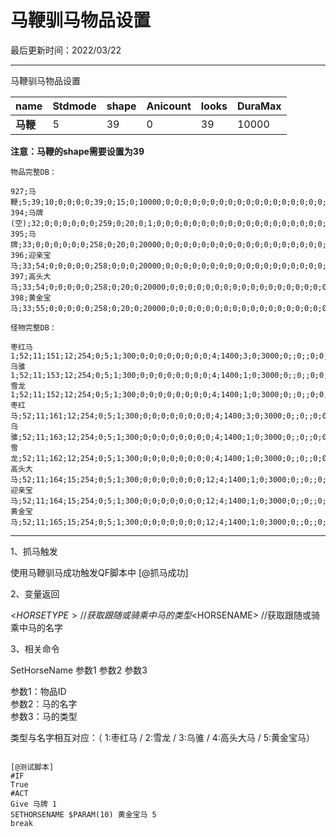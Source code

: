  # 马鞭驯马物品设置
 
 最后更新时间：2022/03/22  

* * *

马鞭驯马物品设置

| **name** | **Stdmode** | **shape** | **Anicount** | **looks** | **DuraMax** |
|----------|-------------|-----------|--------------|-----------|-------------|
| **马鞭**   | 5           | 39        | 0            | 39        | 10000       |


**注意：马鞭的shape需要设置为39**
  
```
物品完整DB：

927;马鞭;5;39;10;0;0;0;0;39;0;15;0;10000;0;0;0;0;0;0;0;0;0;0;0;0;0;0;0;0;0;0;0;0;0;0;0;0;0;0;0;0;0;0;0;0;0;0;0;0;0;0;0;0;0;0;0;0;0;0;0;0;0;0;0;0;0;0;0;0;0;0;0;0;0;0;0;0;0;0;0;0;0;0;0;0;0;0;0;0;0;0;0;0;0;8000;10;0;0;0;0;0
394;马牌(空);32;0;0;0;0;0;0;259;0;20;0;1;0;0;0;0;0;0;0;0;0;0;0;0;0;0;0;0;0;0;0;0;0;0;0;0;0;0;0;0;0;0;0;0;0;0;0;0;0;0;0;0;0;0;0;0;0;0;0;0;0;0;0;0;0;0;0;0;0;0;0;0;0;0;0;0;0;0;0;0;0;0;0;0;0;0;0;0;0;0;0;0;0;8000;5;0;0;0;0;0
395;马牌;33;0;0;0;0;0;0;258;0;20;0;20000;0;0;0;0;0;0;0;0;0;0;0;0;0;0;0;0;0;0;0;0;0;0;0;0;0;0;0;0;0;0;0;0;0;0;0;0;0;0;0;0;0;0;0;0;0;0;0;0;0;0;0;0;0;0;0;0;0;0;0;0;0;0;0;0;0;0;0;0;0;0;0;0;0;0;0;0;0;0;0;0;0;8000;5;0;0;0;0;0
396;迎亲宝马;33;54;0;0;0;0;0;258;0;0;0;20000;0;0;0;0;0;0;0;0;0;0;0;0;0;0;0;0;0;0;0;0;0;0;0;0;0;0;0;0;0;0;0;0;0;0;0;0;0;0;0;0;0;0;0;0;0;0;0;0;0;0;0;0;0;0;0;0;0;0;0;0;0;0;0;0;0;0;0;0;0;0;0;0;0;0;0;0;0;0;0;0;0;8000;10;0;0;0;0;0
397;高头大马;33;54;0;0;0;0;0;258;0;20;0;20000;0;0;0;0;0;0;0;0;0;0;0;0;0;0;0;0;0;0;0;0;0;0;0;0;0;0;0;0;0;0;0;0;0;0;0;0;0;0;0;0;0;0;0;0;0;0;0;0;0;0;0;0;0;0;0;0;0;0;0;0;0;0;0;0;0;0;0;0;0;0;0;0;0;0;0;0;0;0;0;0;0;8000;10;0;0;0;0;0
398;黄金宝马;33;55;0;0;0;0;0;258;0;20;0;20000;0;0;0;0;0;0;0;0;0;0;0;0;0;0;0;0;0;0;0;0;0;0;0;0;0;0;0;0;0;0;0;0;0;0;0;0;0;0;0;0;0;0;0;0;0;0;0;0;0;0;0;0;0;0;0;0;0;0;0;0;0;0;0;0;0;0;0;0;0;0;0;0;0;0;0;0;0;0;0;0;0;8000;10;0;0;0;0;0
```

```
怪物完整DB：

枣红马1;52;11;151;12;254;0;5;1;300;0;0;0;0;0;0;0;0;4;1400;3;0;3000;0;;0;;0;0;0;0;0;0;0;0;0;0;0;0;0;0;0;0;0;0;0;0
乌骓1;52;11;153;12;254;0;5;1;300;0;0;0;0;0;0;0;0;4;1400;1;0;3000;0;;0;;0;0;0;0;0;0;0;0;0;0;0;0;0;0;0;0;0;0;0;0
雪龙1;52;11;152;12;254;0;5;1;300;0;0;0;0;0;0;0;0;4;1400;1;0;3000;0;;0;;0;0;0;0;0;0;0;0;0;0;0;0;0;0;0;0;0;0;0;0
枣红马;52;11;161;12;254;0;5;1;300;0;0;0;0;0;0;0;0;4;1400;3;0;3000;0;;0;;0;0;0;0;0;0;0;0;0;0;0;0;0;0;0;0;0;0;0;0
乌骓;52;11;163;12;254;0;5;1;300;0;0;0;0;0;0;0;0;4;1400;1;0;3000;0;;0;;0;0;0;0;0;0;0;0;0;0;0;0;0;0;0;0;0;0;0;0
雪龙;52;11;162;12;254;0;5;1;300;0;0;0;0;0;0;0;0;4;1400;1;0;3000;0;;0;;0;0;0;0;0;0;0;0;0;0;0;0;0;0;0;0;0;0;0;0
高头大马;52;11;164;15;254;0;5;1;300;0;0;0;0;0;0;0;12;4;1400;1;0;3000;0;;0;;0;0;0;0;0;0;0;0;0;0;0;0;0;0;0;0;0;0;0;0
迎亲宝马;52;11;164;15;254;0;5;1;300;0;0;0;0;0;0;0;12;4;1400;1;0;3000;0;;0;;0;0;0;0;0;0;0;0;0;0;0;0;0;0;0;0;0;0;0;0
黄金宝马;52;11;165;15;254;0;5;1;300;0;0;0;0;0;0;0;12;4;1400;1;0;3000;0;;0;;0;0;0;0;0;0;0;0;0;0;0;0;0;0;0;0;0;0;0;0
```
---

1、抓马触发  
  
使用马鞭驯马成功触发QF脚本中 [@抓马成功]  
  
2、变量返回  
  
<$HORSETYPE> //获取跟随或骑乘中马的类型  
<$HORSENAME> //获取跟随或骑乘中马的名字  
  
3、相关命令  
  
SetHorseName 参数1 参数2 参数3  
  
参数1：物品ID  
参数2：马的名字  
参数3：马的类型  
  
类型与名字相互对应：（ 1:枣红马 / 2:雪龙 / 3:乌骓 / 4:高头大马 / 5:黄金宝马）  
  
```

[@测试脚本]
#IF
True
#ACT
Give 马牌 1
SETHORSENAME $PARAM(10) 黄金宝马 5
break
```